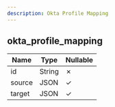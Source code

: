 ```yaml
---
description: Okta Profile Mapping
---
```

okta_profile_mapping
--------------------

| **Name** | **Type** | **Nullable** |
| -------- | -------- | ------------ |
| id       | String   | &cross;      |
| source   | JSON     | &check;      |
| target   | JSON     | &check;      |

